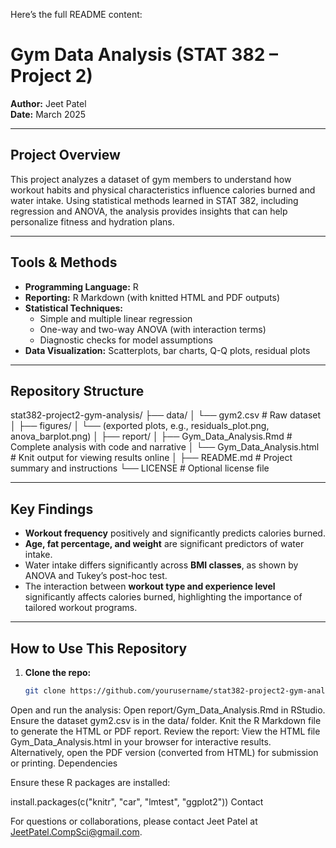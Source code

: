 Here’s the full README content:

# Gym Data Analysis (STAT 382 – Project 2)

**Author:** Jeet Patel  
**Date:** March 2025

---

## Project Overview

This project analyzes a dataset of gym members to understand how workout habits and physical characteristics influence calories burned and water intake. Using statistical methods learned in STAT 382, including regression and ANOVA, the analysis provides insights that can help personalize fitness and hydration plans.

---

## Tools & Methods

- **Programming Language:** R  
- **Reporting:** R Markdown (with knitted HTML and PDF outputs)  
- **Statistical Techniques:**  
  - Simple and multiple linear regression  
  - One-way and two-way ANOVA (with interaction terms)  
  - Diagnostic checks for model assumptions  
- **Data Visualization:** Scatterplots, bar charts, Q-Q plots, residual plots  

---

## Repository Structure

stat382-project2-gym-analysis/
├── data/
│ └── gym2.csv # Raw dataset
│
├── figures/
│ └── (exported plots, e.g., residuals_plot.png, anova_barplot.png)
│
├── report/
│ ├── Gym_Data_Analysis.Rmd # Complete analysis with code and narrative
│ └── Gym_Data_Analysis.html # Knit output for viewing results online
│
├── README.md # Project summary and instructions
└── LICENSE # Optional license file


---

## Key Findings

- **Workout frequency** positively and significantly predicts calories burned.  
- **Age, fat percentage, and weight** are significant predictors of water intake.  
- Water intake differs significantly across **BMI classes**, as shown by ANOVA and Tukey’s post-hoc test.  
- The interaction between **workout type and experience level** significantly affects calories burned, highlighting the importance of tailored workout programs.

---

## How to Use This Repository

1. **Clone the repo:**

   ```bash
   git clone https://github.com/yourusername/stat382-project2-gym-analysis.git
Open and run the analysis:
Open report/Gym_Data_Analysis.Rmd in RStudio.
Ensure the dataset gym2.csv is in the data/ folder.
Knit the R Markdown file to generate the HTML or PDF report.
Review the report:
View the HTML file Gym_Data_Analysis.html in your browser for interactive results.
Alternatively, open the PDF version (converted from HTML) for submission or printing.
Dependencies

Ensure these R packages are installed:

install.packages(c("knitr", "car", "lmtest", "ggplot2"))
Contact

For questions or collaborations, please contact Jeet Patel at JeetPatel.CompSci@gmail.com.

